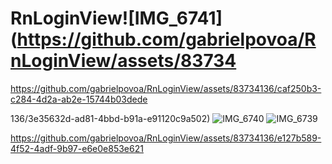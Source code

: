 # RnLoginView![IMG_6741](https://github.com/gabrielpovoa/RnLoginView/assets/83734

https://github.com/gabrielpovoa/RnLoginView/assets/83734136/caf250b3-c284-4d2a-ab2e-15744b03dede

136/3e35632d-ad81-4bbd-b91a-e91120c9a502)
![IMG_6740](https://github.com/gabrielpovoa/RnLoginView/assets/83734136/582a3271-4d2f-4ca0-984b-6ffd5ac13424)
![IMG_6739](https://github.com/gabrielpovoa/RnLoginView/assets/83734136/0e8cb0ea-3876-4afe-916b-0a7229da8bb3)


https://github.com/gabrielpovoa/RnLoginView/assets/83734136/e127b589-4f52-4adf-9b97-e6e0e853e621

